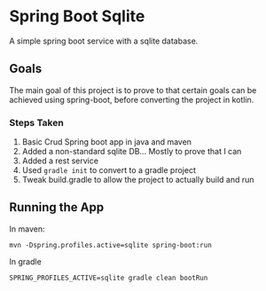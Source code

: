 # Spring Boot Sqlite

A simple spring boot service with a sqlite database. 

## Goals
The main goal of this project is to prove to that certain goals can be achieved using spring-boot, before converting the project in kotlin.

### Steps Taken
1. Basic Crud Spring boot app in java and maven
2. Added a non-standard sqlite DB... Mostly to prove that I can
3. Added a rest service
4. Used `gradle init` to convert to a gradle project
5. Tweak build.gradle to allow the project to actually build and run

## Running the App
In maven:
```
mvn -Dspring.profiles.active=sqlite spring-boot:run
```
In gradle
```
SPRING_PROFILES_ACTIVE=sqlite gradle clean bootRun
```
